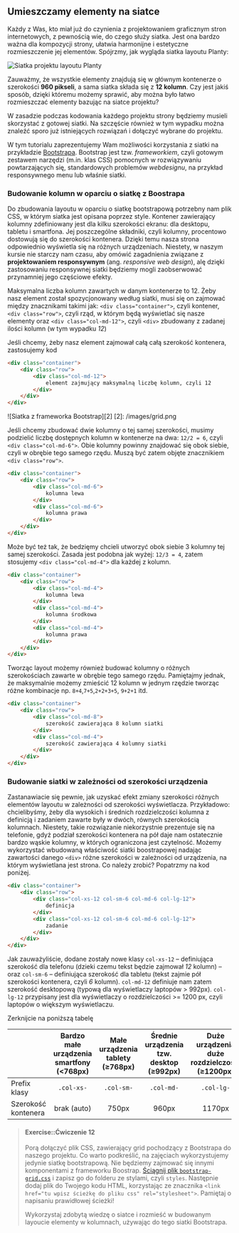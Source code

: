 ## Umieszczamy elementy na siatce

Każdy z Was, kto miał już do czynienia z projektowaniem graficznym stron internetowych, z pewnością wie, do czego służy siatka. Jest ona bardzo ważna dla kompozycji strony, ułatwia harmonijne i estetyczne rozmieszczenie jej elementów. Spójrzmy, jak wygląda siatka layoutu Planty:

![Siatka projektu layoutu Planty][1]

[1]: /images/planty-grid.jpg

Zauważmy, że wszystkie elementy znajdują się w głównym kontenerze o szerokości <b>960 pikseli</b>, a sama siatka składa się z <b>12 kolumn</b>. Czy jest jakiś sposób, dzięki któremu możemy sprawić, aby można było łatwo rozmieszczać elementy bazując na siatce projektu?

W zasadzie podczas kodowania każdego projektu strony będziemy musieli skorzystać z gotowej siatki. Na szczęście również w tym wypadku można znaleźć sporo już istniejących rozwiązań i dołączyć wybrane do projektu.

W tym tutorialu zaprezentujemy Wam możliwości korzystania z siatki na przykładzie [Bootstrapa](http://getbootstrap.com/css/#grid). Bootstrap jest tzw. <i>frameworkiem</i>, czyli gotowym zestawem narzędzi (m.in. klas CSS) pomocnych w rozwiązywaniu powtarzających się, standardowych problemów <i>webdesignu</i>, na przykład responsywnego menu lub właśnie siatki.

### Budowanie kolumn w oparciu o siatkę z Boostrapa

Do zbudowania layoutu w oparciu o siatkę bootstrapową potrzebny nam plik CSS, w którym siatka jest opisana poprzez style. Kontener zawierający kolumny zdefiniowany jest dla kilku szerokości ekranu: dla desktopu, tabletu i smartfona. Jej poszczególne składniki, czyli kolumny, procentowo dostowują się do szerokości kontenera. Dzięki temu nasza strona odpowiednio wyświetla się na różnych urządzeniach. Niestety, w naszym kursie nie starczy nam czasu, aby omówić zagadnienia związane z <b>projektowaniem responsywnym</b> (ang. <i>responsive web design</i>), alę dzięki zastosowaniu responsywnej siatki będziemy mogli zaobserwować przynamniej jego częściowe efekty.

Maksymalna liczba kolumn zawartych w danym kontenerze to 12. Żeby nasz element został spozycjonowany według siatki, musi się on zajmować między znacznikami takimi jak:
`<div class="container">`, czyli kontener,
`<div class="row">`, czyli rząd, w którym będą wyświetlać się nasze elementy
oraz `<div class="col-md-12">`, czyli `<div>` zbudowany z zadanej ilości kolumn (w tym wypadku <i>12</i>)

Jeśli chcemy, żeby nasz element zajmował całą całą szerokość kontenera, zastosujemy kod
```html
<div class="container">
	<div class="row">   
    	<div class="col-md-12">
    		element zajmujący maksymalną liczbę kolumn, czyli 12
        </div>
	</div>   
</div>                 
```   

![Siatka z frameworka Bootstrap][2]
[2]: /images/grid.png


Jeśli chcemy zbudować dwie kolumny o tej samej szerokości, musimy podzielić liczbę dostępnych kolumn w kontenerze na dwa: `12/2 = 6`, czyli `<div class="col-md-6">`. Obie kolumny powinny znajdować się obok siebie, czyli w obrębie tego samego rzędu.  Muszą być zatem objęte znacznikiem `<div class="row">`.


```html
<div class="container">
	<div class="row">   
    	<div class="col-md-6">
			kolumna lewa
        </div>
        <div class="col-md-6">
        	kolumna prawa
        </div>
	</div>   
</div>                 
```      

Może być też tak, że bedzięmy chcieli utworzyć obok siebie 3 kolumny tej samej szerokości. Zasada jest podobna jak wyżej: `12/3 = 4`, zatem stosujemy `<div class="col-md-4">` dla każdej z kolumn.

```html
<div class="container">
	<div class="row">   
    	<div class="col-md-4">
			kolumna lewa
        </div>
        <div class="col-md-4">
        	kolumna środkowa  
        </div>
        <div class="col-md-4">
        	kolumna prawa
        </div>
	</div>   
</div>                 
```  
Tworząc layout możemy również budować kolumny o różnych szerokościach zawarte w obrębie tego samego rzędu. Pamiętajmy jednak, że maksymalnie możemy zmieścić 12 kolumn w jednym rzędzie tworząc różne kombinacje np. `8+4`,`7+5`,`2+2+3+5`, `9+2+1` itd.

```html
<div class="container">
	<div class="row">   
    	<div class="col-md-8">
			szerokość zawierająca 8 kolumn siatki
        </div>
        <div class="col-md-4">
        	szerokość zawierająca 4 kolumny siatki
        </div>
	</div>   
</div>                 
```  

### Budowanie siatki w zależności od szerokości urządzenia
Zastanawiacie się pewnie, jak uzyskać efekt zmiany szerokości różnych elementów layoutu w zależności od szerokości wyświetlacza.
Przykładowo: chcielibyśmy, żeby dla wysokich i średnich rozdzielczości kolumna z definicją i zadaniem zawarte były w dwóch, równych szerokością kolumnach. Niestety, takie rozwiązanie niekorzystnie prezentuje się na telefonie, gdyż podział szerokości kontenera na pół daje nam ostatecznie bardzo wąskie kolumny, w których ograniczona jest czytelność. Możemy wykorzystać wbudowaną właściwość siatki boostrapowej nadając zawartości danego `<div>` różne szerokości w zależności od urządzenia, na którym wyświetlana jest strona.
Co należy zrobić? Popatrzmy na kod poniżej.
```html
<div class="container">
	<div class="row">   
    	<div class="col-xs-12 col-sm-6 col-md-6 col-lg-12">
			definicja
        </div>
        <div class="col-xs-12 col-sm-6 col-md-6 col-lg-12">
        	zadanie
        </div>
	</div>   
</div>                 
```  
Jak zauważyliście, dodane zostały nowe klasy `col-xs-12` – definiująca szerokość dla telefonu (dzieki czemu tekst będzie zajmował <i>12</i> kolumn) – oraz `col-sm-6` – definiująca szerokość dla tabletu (tekst zajmie pół szerokości kontenera, czyli <i>6</i> kolumn). `col-md-12` definiuje nam zatem szerokość desktopową (typową dla wyświetlaczy laptopów > 992px). `col-lg-12` przypisany jest dla wyświetlaczy o rozdzielczości >= 1200 px, czyli laptopów o większym wyświetlaczu.

Zerknijcie na poniższą tabelę

|  | Bardzo małe urządzenia <br>smartfony (<768px) | Małe urządzenia<br>tablety (≥768px) | Średnie urządzenia<br>tzw. desktop (≥992px) | Duże urządzenia<br>duże rozdzielczości (≥1200px)
| -------------- |:---:| :---:| :---:| :---:|
| Prefix klasy       | `.col-xs-` | `.col-sm-` |`.col-md-`| `.col-lg-` |
| Szerokość kontenera       | brak (auto) | 750px | 960px | 1170px |



> #### Exercise::Ćwiczenie 12
>
> Porą dołączyć plik CSS, zawierający grid pochodzący z Bootstrapa do naszego projektu. Co warto podkreślić, na zajęciach wykorzystujemy jedynie siatkę bootstrapową. Nie będziemy zajmować się innymi komponentami z frameworku Boostrap.
> <a href="../resources/bootstrap-grid.css" target="_blank">Ściągnij plik `bootstrap-grid.css`</a> i zapisz go do folderu ze stylami, czyli `styles`. Następnie dodaj plik do Twojego kodu HTML, korzystając ze znacznika
>`<link href="tu wpisz ścieżkę do pliku css" rel="stylesheet">`. Pamiętaj o napisaniu prawidłowej ścieżki!
>
> Wykorzystaj zdobytą wiedzę o siatce i rozmieść w budowanym layoucie elementy w kolumnach, używając do tego siatki Bootstrapa.
